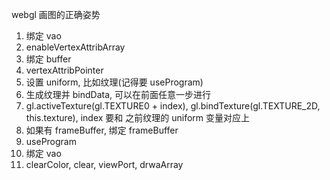 webgl 画图的正确姿势
1. 绑定 vao
2. enableVertexAttribArray
3. 绑定 buffer
4. vertexAttribPointer
5. 设置 uniform, 比如纹理(记得要 useProgram)
6. 生成纹理并 bindData, 可以在前面任意一步进行
7. gl.activeTexture(gl.TEXTURE0 + index), gl.bindTexture(gl.TEXTURE_2D, this.texture), index 要和
之前纹理的 uniform 变量对应上
8. 如果有 frameBuffer, 绑定 frameBuffer
9. useProgram
10. 绑定 vao
11. clearColor, clear, viewPort, drwaArray
